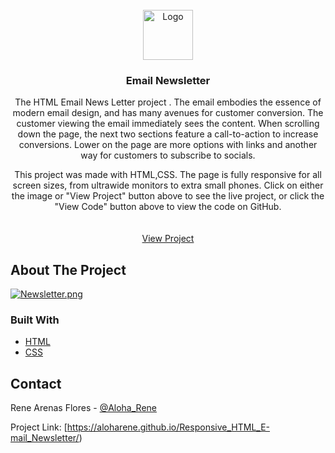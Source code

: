 
<div id="top"></div>



<!-- PROJECT LOGO -->
<br />
<div align="center">
  <a href="https://aloharene.github.io/Responsive_HTML_E-mail_Newsletter/">
    <img src="https://renearenasflores.com/images/treelogo.webp" alt="Logo" width="80" height="80">
  </a>

<h3 align="center">Email Newsletter</h3>

  <p align="center">
    The HTML Email News Letter project . The email embodies the essence of modern email design, and has many avenues for customer conversion. The customer viewing the email immediately sees the content. When scrolling down the page, the next two sections feature a call-to-action to increase conversions. Lower on the page are more options with links and another way for customers to subscribe to socials.

This project was made with HTML,CSS. The page is fully responsive for all screen sizes, from ultrawide monitors to extra small phones. Click on either the image or "View Project" button above to see the live project, or click the "View Code" button above to view the code on GitHub.
    <br />
    <br />
    <br />
    <a href="https://aloharene.github.io/Responsive_HTML_E-mail_Newsletter/">View Project</a>
  </p>
</div>






<!-- ABOUT THE PROJECT -->
## About The Project

[![Newsletter.png](https://i.postimg.cc/G2QjBJCQ/Newsletter.png)](https://postimg.cc/47Ycqcn7)


### Built With

* [HTML](https://developer.mozilla.org/en-US/docs/Learn/Getting_started_with_the_web/HTML_basics)
* [CSS](https://developer.mozilla.org/en-US/docs/Web/CSS)




<!-- CONTACT -->
## Contact

Rene Arenas Flores - [@Aloha_Rene](https://twitter.com/twitter_handle)

Project Link: [https://aloharene.github.io/Responsive_HTML_E-mail_Newsletter/)




